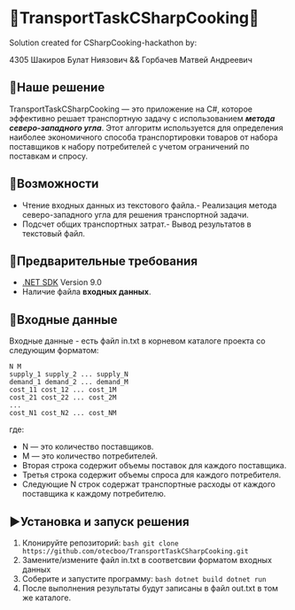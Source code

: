 # 🔸TransportTaskCSharpCooking🔸
Solution created for CSharpCooking-hackathon by:

4305 Шакиров Булат Ниязович && Горбачев Матвей Андреевич
## 🔸Наше решение
TransportTaskCSharpCooking — это приложение на C#, которое эффективно решает транспортную задачу с использованием ***метода северо-западного угла***. Этот алгоритм используется для определения наиболее экономичного способа транспортировки товаров от набора поставщиков к набору потребителей с учетом ограничений по поставкам и спросу.
## 🔸Возможности
- Чтение входных данных из текстового файла.- Реализация метода северо-западного угла для решения транспортной задачи.
- Подсчет общих транспортных затрат.- Вывод результатов в текстовый файл.
## 🔸Предварительные требования
- [.NET SDK](https://dotnet.microsoft.com/download) Version 9.0
- Наличие файла **входных данных**.
## 🔸Входные данные
Входные данные - есть файл in.txt в корневом каталоге проекта со следующим форматом: 
```
N M
supply_1 supply_2 ... supply_N 
demand_1 demand_2 ... demand_M 
cost_11 cost_12 ... cost_1M 
cost_21 cost_22 ... cost_2M 
...
cost_N1 cost_N2 ... cost_NM
```


где:
- N — это количество поставщиков.
- M — это количество потребителей.
- Вторая строка содержит объемы поставок для каждого поставщика.
- Третья строка содержит объемы спроса для каждого потребителя.
- Следующие N строк содержат транспортные расходы от каждого поставщика к каждому потребителю.
## ▶Установка и запуск решения
1. Клонируйте репозиторий:
	```bash	git clone https://github.com/otecboo/TransportTaskCSharpCooking.git```
2. Замените/измените файл in.txt в соответсвии форматом входных данных
3. Соберите и запустите программу:	```bash
	dotnet build
	dotnet run```
4. После выполнения результаты будут записаны в файл out.txt в том же каталоге.
